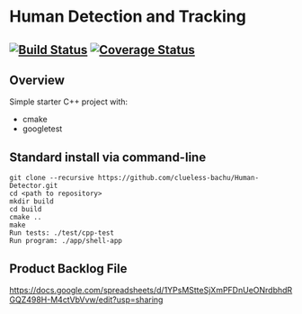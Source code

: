 # Human Detection and Tracking
[![Build Status](https://travis-ci.org/clueless-bachu/Human-Detector.svg?branch=master)](https://travis-ci.org/clueless-bachu/Human-Detector)
[![Coverage Status](https://coveralls.io/repos/github/clueless-bachu/Human-Detector/badge.svg?branch=master)](https://coveralls.io/github/clueless-bachu/Human-Detector?branch=master)
---

## Overview

Simple starter C++ project with:

- cmake
- googletest

## Standard install via command-line
```
git clone --recursive https://github.com/clueless-bachu/Human-Detector.git
cd <path to repository>
mkdir build
cd build
cmake ..
make
Run tests: ./test/cpp-test
Run program: ./app/shell-app
```

## Product Backlog File

https://docs.google.com/spreadsheets/d/1YPsMStteSjXmPFDnUeONrdbhdRGQZ498H-M4ctVbVvw/edit?usp=sharing